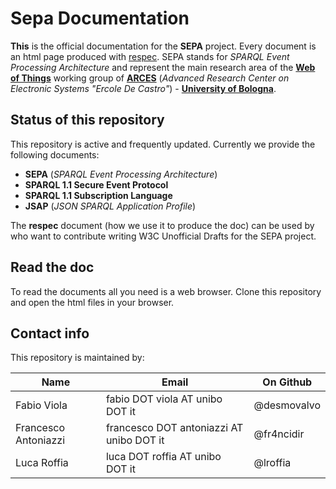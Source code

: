 # Sepa Documentation
**This** is the official documentation for the **SEPA** project. Every document is an html page produced with [respec](https://github.com/w3c/respec/wiki). SEPA stands for *SPARQL Event Processing Architecture* and represent the main research area of the [**Web of Things**](http://wot.arces.unibo.it) working group of [**ARCES**](http://www.arces.unibo.it) (*Advanced Research Center on Electronic Systems "Ercole De Castro"*) - [**University of Bologna**](http://www.unibo.it).

## Status of this repository
This repository is active and frequently updated. Currently we provide the following documents:

* **SEPA** (*SPARQL Event Processing Architecture*)
* **SPARQL 1.1 Secure Event Protocol**
* **SPARQL 1.1 Subscription Language**
* **JSAP** (*JSON SPARQL Application Profile*) 

The **respec** document (how we use it to produce the doc) can be used by who want to contribute writing W3C Unofficial Drafts for the SEPA project.

## Read the doc
To read the documents all you need is a web browser. Clone this repository and open the html files in your browser.

## Contact info
This repository is maintained by:

Name | Email | On Github
---- | ----- | ---------
Fabio Viola | fabio DOT viola AT unibo DOT it | @desmovalvo
Francesco Antoniazzi | francesco DOT antoniazzi AT unibo DOT it | @fr4ncidir
Luca Roffia | luca DOT roffia AT unibo DOT it | @lroffia



